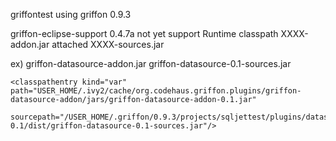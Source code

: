 griffontest 
	using griffon 0.9.3




griffon-eclipse-support 0.4.7a not yet support
	Runtime classpath XXXX-addon.jar
	attached XXXX-sources.jar

ex)
		griffon-datasource-addon.jar
		griffon-datasource-0.1-sources.jar

	<classpathentry kind="var" path="USER_HOME/.ivy2/cache/org.codehaus.griffon.plugins/griffon-datasource-addon/jars/griffon-datasource-addon-0.1.jar" 
	 sourcepath="/USER_HOME/.griffon/0.9.3/projects/sqljettest/plugins/datasource-0.1/dist/griffon-datasource-0.1-sources.jar"/>

